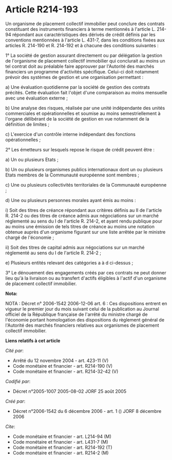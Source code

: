 # Article R214-193

Un organisme de placement collectif immobilier peut conclure des contrats constituant des instruments financiers à terme
mentionnés à l'article L. 214-94 répondant aux caractéristiques des dérivés de crédit définis par les conventions mentionnées
à l'article L. 431-7, dans les conditions fixées aux articles R. 214-190 et R. 214-192 et à chacune des conditions
suivantes :

1° La société de gestion assurant directement ou par délégation la gestion de l'organisme de placement collectif immobilier
qui conclurait au moins un tel contrat doit au préalable faire approuver par l'Autorité des marchés financiers un programme
d'activités spécifique. Celui-ci doit notamment prévoir des systèmes de gestion et une organisation permettant :

a) Une évaluation quotidienne par la société de gestion des contrats précités. Cette évaluation fait l'objet d'une
comparaison au moins mensuelle avec une évaluation externe ;

b) Une analyse des risques, réalisée par une unité indépendante des unités commerciales et opérationnelles et soumise au
moins semestriellement à l'organe délibérant de la société de gestion en vue notamment de la définition de limites ;

c) L'exercice d'un contrôle interne indépendant des fonctions opérationnelles ;

2° Les émetteurs sur lesquels repose le risque de crédit peuvent être :

a) Un ou plusieurs Etats ;

b) Un ou plusieurs organismes publics internationaux dont un ou plusieurs Etats membres de la Communauté européenne sont
membres ;

c) Une ou plusieurs collectivités territoriales de la Communauté européenne ;

d) Une ou plusieurs personnes morales ayant émis au moins :

i) Soit des titres de créance répondant aux critères définis au II de l'article R. 214-2 ou des titres de créance admis aux
négociations sur un marché réglementé au sens du I de l'article R. 214-2, et ayant rendu publique pour au moins une émission
de tels titres de créance au moins une notation obtenue auprès d'un organisme figurant sur une liste arrêtée par le ministre
chargé de l'économie ;

ii) Soit des titres de capital admis aux négociations sur un marché réglementé au sens du I de l'article R. 214-2 ;

e) Plusieurs entités relevant des catégories a à d ci-dessus ;

3° Le dénouement des engagements créés par ces contrats ne peut donner lieu qu'à la livraison ou au transfert d'actifs
éligibles à l'actif d'un organisme de placement collectif immobilier.

**Nota:**

NOTA : Décret n° 2006-1542 2006-12-06 art. 6 : Ces dispositions entrent en vigueur le premier jour du mois suivant celui de
la publication au Journal officiel de la République française de l'arrêté du ministre chargé de l'économie portant
homologation des dispositions du règlement général de l'Autorité des marchés financiers relatives aux organismes de placement
collectif immobilier.

**Liens relatifs à cet article**

_Cité par_:

  - Arrêté du 12 novembre 2004 - art. 423-11 (V)
  - Code monétaire et financier - art. R214-190 (V)
  - Code monétaire et financier - art. R214-32-42 (V)

_Codifié par_:

  - Décret n°2005-1007 2005-08-02 JORF 25 août 2005

_Créé par_:

  - Décret n°2006-1542 du 6 décembre 2006 - art. 1 () JORF 8 décembre 2006

_Cite_:

  - Code monétaire et financier - art. L214-94 (M)
  - Code monétaire et financier - art. L431-7 (M)
  - Code monétaire et financier - art. R214-192 (T)
  - Code monétaire et financier - art. R214-2 (M)
